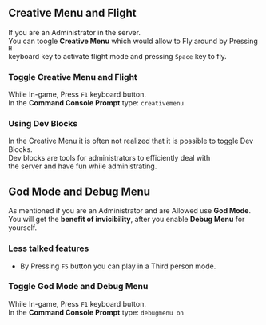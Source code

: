 ## Creative Menu and Flight

If you are an Administrator in the server.  
You can toogle **Creative Menu** which would allow to Fly around by Pressing `H`  
keyboard key to activate flight mode and pressing `Space` key to fly.  

### Toggle Creative Menu and Flight
While In-game, Press `F1` keyboard button.  
In the **Command Console Prompt** type: `creativemenu`

### Using Dev Blocks
In the Creative Menu it is often not realized that it is possible to toggle Dev Blocks.  
Dev blocks are tools for administrators to efficiently deal with  
the server and have fun while administrating.


## God Mode and Debug Menu
As mentioned if you are an Administrator and are Allowed use **God Mode**.  
You will get the **benefit of invicibility**, after you enable **Debug Menu** for yourself.

### Less talked features
* By Pressing `F5` button you can play in a Third person mode.

### Toggle God Mode and Debug Menu
While In-game, Press `F1` keyboard button.  
In the **Command Console Prompt** type: `debugmenu on`
